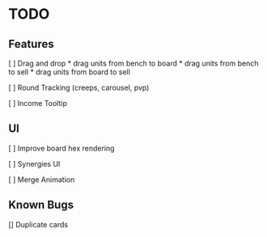 # TODO

## Features

[ ] Drag and drop
    * drag units from bench to board
    * drag units from bench to sell
    * drag units from board to sell

[ ] Round Tracking (creeps, carousel, pvp)

[ ] Income Tooltip

## UI
[ ] Improve board hex rendering

[ ] Synergies UI

[ ] Merge Animation

## Known Bugs
[] Duplicate cards